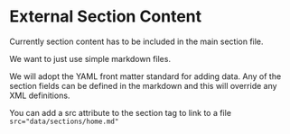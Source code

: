 # External Section Content

Currently section content has to be included in the main section file.

We want to just use simple markdown files.

We will adopt the YAML front matter standard for adding data. Any of the section fields can be defined in the markdown and this will override any XML definitions.

You can add a src attribute to the section tag to link to a file `src="data/sections/home.md"`

